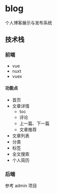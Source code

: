 # blog

个人博客展示与发布系统

## 技术栈

### 前端

- vue
- nuxt
- vuex

#### 功能点

- 首页
- 文章详情
  - toc
  - 评论
  - 上一篇、下一篇
  - 文章推荐
- 文章列表
- 分类
- 标签
- 全文搜索
- 个人简历

### 后端

参考 admin 项目
